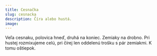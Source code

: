 ```yaml
---
title: Cesnačka
slug: cesnacka
description: Číra alebo hustá.
image:
---
```


Veľa cesnaku, polovica hneď, druhá na koniec. Zemiaky na drobno. Pri hustej rozmixujeme celú, pri čírej len oddelenú trošku s pár zemiakmi. K tomu oštiepok.
